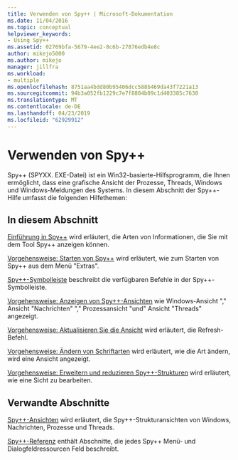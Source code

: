 ```yaml
---
title: Verwenden von Spy++ | Microsoft-Dokumentation
ms.date: 11/04/2016
ms.topic: conceptual
helpviewer_keywords:
- Using Spy++
ms.assetid: 02769bfa-5679-4ee2-8c6b-27876edb4e8c
author: mikejo5000
ms.author: mikejo
manager: jillfra
ms.workload:
- multiple
ms.openlocfilehash: 8751aa4bdd80b95406dcc588b469da43f7221a13
ms.sourcegitcommit: 94b3a052fb1229c7e7f8804b09c1d403385c7630
ms.translationtype: MT
ms.contentlocale: de-DE
ms.lasthandoff: 04/23/2019
ms.locfileid: "62929912"
---
```

# <a name="using-spy"></a>Verwenden von Spy++
Spy++ (SPYXX. EXE-Datei) ist ein Win32-basierte-Hilfsprogramm, die Ihnen ermöglicht, dass eine grafische Ansicht der Prozesse, Threads, Windows und Windows-Meldungen des Systems. In diesem Abschnitt der Spy++-Hilfe umfasst die folgenden Hilfethemen:

## <a name="in-this-section"></a>In diesem Abschnitt
 [Einführung in Spy++](../debugger/introducing-spy-increment.md) wird erläutert, die Arten von Informationen, die Sie mit dem Tool Spy++ anzeigen können.

 [Vorgehensweise: Starten von Spy++](../debugger/how-to-start-spy-increment.md) wird erläutert, wie zum Starten von Spy++ aus dem Menü "Extras".

 [Spy++-Symbolleiste](../debugger/spy-increment-toolbar.md) beschreibt die verfügbaren Befehle in der Spy++-Symbolleiste.

 [Vorgehensweise: Anzeigen von Spy++-Ansichten](../debugger/how-to-display-spy-increment-views.md) wie Windows-Ansicht "," Ansicht "Nachrichten" "," Prozessansicht "und" Ansicht "Threads" angezeigt.

 [Vorgehensweise: Aktualisieren Sie die Ansicht](../debugger/how-to-refresh-the-view.md) wird erläutert, die Refresh-Befehl.

 [Vorgehensweise: Ändern von Schriftarten](../debugger/how-to-change-fonts.md) wird erläutert, wie die Art ändern, wird eine Ansicht angezeigt.

 [Vorgehensweise: Erweitern und reduzieren Spy++-Strukturen](../debugger/how-to-expand-and-collapse-spy-increment-trees.md) wird erläutert, wie eine Sicht zu bearbeiten.

## <a name="related-sections"></a>Verwandte Abschnitte
 [Spy++-Ansichten](../debugger/spy-increment-views.md) wird erläutert, die Spy++-Strukturansichten von Windows, Nachrichten, Prozesse und Threads.

 [Spy++-Referenz](../debugger/spy-increment-reference.md) enthält Abschnitte, die jedes Spy++ Menü- und Dialogfeldressourcen Feld beschreibt.
